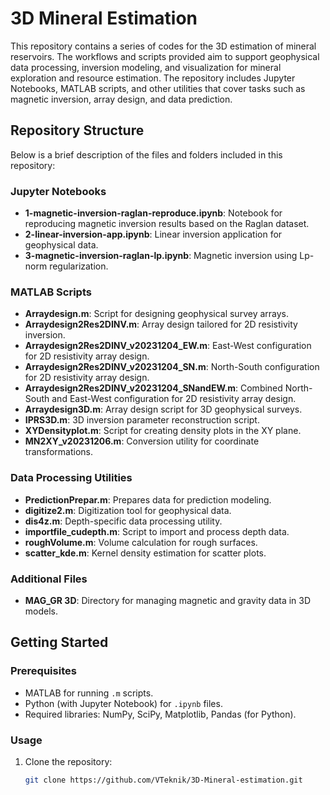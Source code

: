 # 3D Mineral Estimation

This repository contains a series of codes for the 3D estimation of mineral reservoirs. The workflows and scripts provided aim to support geophysical data processing, inversion modeling, and visualization for mineral exploration and resource estimation. The repository includes Jupyter Notebooks, MATLAB scripts, and other utilities that cover tasks such as magnetic inversion, array design, and data prediction.

## Repository Structure

Below is a brief description of the files and folders included in this repository:

### Jupyter Notebooks
- **1-magnetic-inversion-raglan-reproduce.ipynb**: Notebook for reproducing magnetic inversion results based on the Raglan dataset.
- **2-linear-inversion-app.ipynb**: Linear inversion application for geophysical data.
- **3-magnetic-inversion-raglan-lp.ipynb**: Magnetic inversion using Lp-norm regularization.

### MATLAB Scripts
- **Arraydesign.m**: Script for designing geophysical survey arrays.
- **Arraydesign2Res2DINV.m**: Array design tailored for 2D resistivity inversion.
- **Arraydesign2Res2DINV_v20231204_EW.m**: East-West configuration for 2D resistivity array design.
- **Arraydesign2Res2DINV_v20231204_SN.m**: North-South configuration for 2D resistivity array design.
- **Arraydesign2Res2DINV_v20231204_SNandEW.m**: Combined North-South and East-West configuration for 2D resistivity array design.
- **Arraydesign3D.m**: Array design script for 3D geophysical surveys.
- **IPRS3D.m**: 3D inversion parameter reconstruction script.
- **XYDensityplot.m**: Script for creating density plots in the XY plane.
- **MN2XY_v20231206.m**: Conversion utility for coordinate transformations.

### Data Processing Utilities
- **PredictionPrepar.m**: Prepares data for prediction modeling.
- **digitize2.m**: Digitization tool for geophysical data.
- **dis4z.m**: Depth-specific data processing utility.
- **importfile_cudepth.m**: Script to import and process depth data.
- **roughVolume.m**: Volume calculation for rough surfaces.
- **scatter_kde.m**: Kernel density estimation for scatter plots.

### Additional Files
- **MAG_GR 3D**: Directory for managing magnetic and gravity data in 3D models.

## Getting Started

### Prerequisites
- MATLAB for running `.m` scripts.
- Python (with Jupyter Notebook) for `.ipynb` files.
- Required libraries: NumPy, SciPy, Matplotlib, Pandas (for Python).

### Usage
1. Clone the repository:
   ```bash
   git clone https://github.com/VTeknik/3D-Mineral-estimation.git
